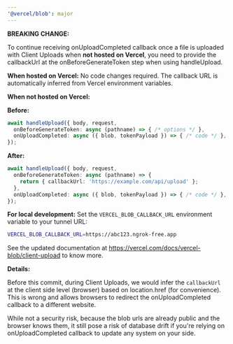 ```yaml
---
'@vercel/blob': major
---
```


**BREAKING CHANGE:**

To continue receiving onUploadCompleted callback once a file is uploaded with Client Uploads when **not hosted on Vercel**, you need to provide the callbackUrl at the onBeforeGenerateToken step when using handleUpload.

**When hosted on Vercel:**
No code changes required. The callback URL is automatically inferred from Vercel environment variables.

**When not hosted on Vercel:**

**Before:**

```ts
await handleUpload({ body, request,
  onBeforeGenerateToken: async (pathname) => { /* options */ },
  onUploadCompleted: async ({ blob, tokenPayload }) => { /* code */ },
});
```

**After:**

```ts
await handleUpload({ body, request,
  onBeforeGenerateToken: async (pathname) => { 
    return { callbackUrl: 'https://example.com/api/upload' };
  },
  onUploadCompleted: async ({ blob, tokenPayload }) => { /* code */ },
});
```

**For local development:**
Set the `VERCEL_BLOB_CALLBACK_URL` environment variable to your tunnel URL:

```bash
VERCEL_BLOB_CALLBACK_URL=https://abc123.ngrok-free.app
```

See the updated documentation at https://vercel.com/docs/vercel-blob/client-upload to know more.

**Details:**

Before this commit, during Client Uploads, we would infer the `callbackUrl` at the client side level (browser) based on location.href (for convenience).
This is wrong and allows browsers to redirect the onUploadCompleted callback to a different website.

While not a security risk, because the blob urls are already public and the browser knows them, it still pose a risk of database drift if you're relying on onUploadCompleted callback to update any system on your side.
